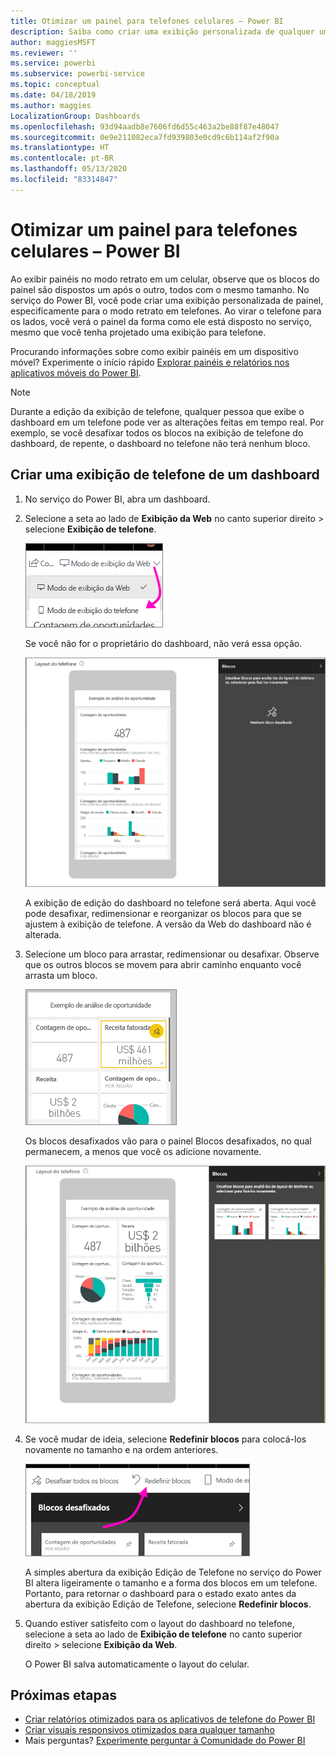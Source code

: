 ```yaml
---
title: Otimizar um painel para telefones celulares – Power BI
description: Saiba como criar uma exibição personalizada de qualquer um de seus painéis do Power BI, especificamente para exibição em celulares.
author: maggiesMSFT
ms.reviewer: ''
ms.service: powerbi
ms.subservice: powerbi-service
ms.topic: conceptual
ms.date: 04/18/2019
ms.author: maggies
LocalizationGroup: Dashboards
ms.openlocfilehash: 93d94aadb8e7606fd6d55c463a2be88f87e48047
ms.sourcegitcommit: 0e9e211082eca7fd939803e0cd9c6b114af2f90a
ms.translationtype: HT
ms.contentlocale: pt-BR
ms.lasthandoff: 05/13/2020
ms.locfileid: "83314847"
---
```

# <a name="optimize-a-dashboard-for-mobile-phones---power-bi"></a>Otimizar um painel para telefones celulares – Power BI 
Ao exibir painéis no modo retrato em um celular, observe que os blocos do painel são dispostos um após o outro, todos com o mesmo tamanho. No serviço do Power BI, você pode criar uma exibição personalizada de painel, especificamente para o modo retrato em telefones. Ao virar o telefone para os lados, você verá o painel da forma como ele está disposto no serviço, mesmo que você tenha projetado uma exibição para telefone.

Procurando informações sobre como exibir painéis em um dispositivo móvel? Experimente o início rápido [Explorar painéis e relatórios nos aplicativos móveis do Power BI](../consumer/mobile/mobile-apps-quickstart-view-dashboard-report.md).

> [!NOTE]
> Durante a edição da exibição de telefone, qualquer pessoa que exibe o dashboard em um telefone pode ver as alterações feitas em tempo real. Por exemplo, se você desafixar todos os blocos na exibição de telefone do dashboard, de repente, o dashboard no telefone não terá nenhum bloco. 
> 
> 

## <a name="create-a-phone-view-of-a-dashboard"></a>Criar uma exibição de telefone de um dashboard
1. No serviço do Power BI, abra um dashboard.
2. Selecione a seta ao lado de **Exibição da Web** no canto superior direito > selecione **Exibição de telefone**.

    ![](media/service-create-dashboard-mobile-phone-view/power-bi-service-phone-view-dashboard.png)

    Se você não for o proprietário do dashboard, não verá essa opção.

    ![](media/service-create-dashboard-mobile-phone-view/power-bi-mobile-edit-phone-view-canvas.png)

    A exibição de edição do dashboard no telefone será aberta. Aqui você pode desafixar, redimensionar e reorganizar os blocos para que se ajustem à exibição de telefone. A versão da Web do dashboard não é alterada.


1. Selecione um bloco para arrastar, redimensionar ou desafixar. Observe que os outros blocos se movem para abrir caminho enquanto você arrasta um bloco.
   
    ![](media/service-create-dashboard-mobile-phone-view/power-bi-unpin-tile-phone-dashboard.png)
   
    Os blocos desafixados vão para o painel Blocos desafixados, no qual permanecem, a menos que você os adicione novamente.
   
    ![](media/service-create-dashboard-mobile-phone-view/power-bi-mobile-edit-phone-view-post-edit.png)
2. Se você mudar de ideia, selecione **Redefinir blocos** para colocá-los novamente no tamanho e na ordem anteriores.
   
    ![](media/service-create-dashboard-mobile-phone-view/power-bi-service-phone-view-reset-tiles.png)
   
    A simples abertura da exibição Edição de Telefone no serviço do Power BI altera ligeiramente o tamanho e a forma dos blocos em um telefone. Portanto, para retornar o dashboard para o estado exato antes da abertura da exibição Edição de Telefone, selecione **Redefinir blocos**.
3. Quando estiver satisfeito com o layout do dashboard no telefone, selecione a seta ao lado de **Exibição de telefone** no canto superior direito > selecione **Exibição da Web**.
   
    O Power BI salva automaticamente o layout do celular.

## <a name="next-steps"></a>Próximas etapas
* [Criar relatórios otimizados para os aplicativos de telefone do Power BI](desktop-create-phone-report.md)
* [Criar visuais responsivos otimizados para qualquer tamanho](../visuals/desktop-create-responsive-visuals.md)
* Mais perguntas? [Experimente perguntar à Comunidade do Power BI](https://community.powerbi.com/)
